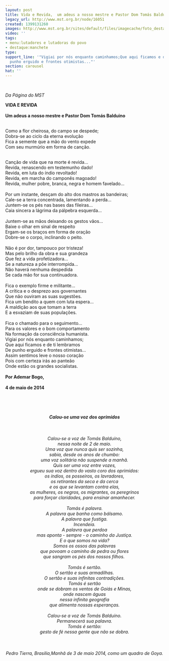 ```yaml
---
layout: post
title: Vida e Revida,  um adeus a nosso mestre e Pastor Dom Tomás Balduíno
legacy_url: http://www.mst.org.br/node/16051
created: 1399131260
images: http://www.mst.org.br/sites/default/files/imagecache/foto_destaque/dom tomas2.jpg
video: ''
tags:
- menu:lutadores e lutadoras do povo
- destaque:manchete
type: 
support_line: '"Vigiai por nós enquanto caminhamos;Que aqui ficamos e de ti lembramosDe
  punho erguido e frontes otimistas..."'
section: carousel
hat: ''
---
```

<p><em><br></em></p><p><em>Da Página do MST</em></p><p><strong>VIDA E REVIDA <br><br>Um adeus a nosso mestre e Pastor Dom Tomás Balduino</strong><br>&nbsp;</p><p>Como a flor cheirosa, do campo se despede;<br>Dobra-se ao ciclo da eterna evolução<br>Fica a semente que a mão do vento expede<br>Com seu murmúrio em forma de canção.<br>&nbsp;</p><p>Canção de vida que na morte é revida...<br>Revida, renascendo em testemunho dado!<br>Revida, em luta do índio revoltado!<br>Revida, em marcha do camponês magoado!<br>Revida, mulher pobre, branca, negra e homem favelado...<br>&nbsp;<br>Por um instante, desçam do alto dos mastros as bandeiras;<br>Cale-se a terra concentrada, lamentando a perda...<br>Juntem-se os pés nas bases das fileiras...<br>Caia sincera a lágrima da pálpebra esquerda...<br><br>Juntem-se as mãos deixando os gestos vãos...<br>Baixe o olhar em sinal de respeito<br>Ergam-se os braços em forma de oração<br>Dobre-se o corpo, inclinando o peito.<br><br>Não é por dor, tampouco por tristeza!<br>Mas pelo brilho da obra e sua grandeza<br>Que fez a vida profetizadora...<br>Se a natureza a põe interrompida...<br>Não haverá nenhuma despedida<br>Se cada mão for sua continuadora.<br>&nbsp;<br>Fica o exemplo firme e militante...<br>A crítica e o desprezo aos governantes<br>Que não ouviram as suas sugestões.<br>Fica um bendito a quem com luta espera...<br>A maldição aos que tomam a terra<br>E a esvaziam de suas populações.<br><br>Fica o chamado para o seguimento...<br>Para os valores e o bom comportamento<br>Na formação da consciência humanista.<br>Vigiai por nós enquanto caminhamos;<br>Que aqui ficamos e de ti lembramos<br>De punho erguido e frontes otimistas...<br>Assim sentimos leve o nosso coração<br>Pois com certeza irás ao panteão<br>Onde estão os grandes socialistas.<br><br><strong>Por Ademar Bogo,<br><br>4 de maio de 2014</strong></p><p>&nbsp;</p><p>&nbsp;</p><p style="text-align: center;"><strong><em>Calou-se uma voz dos oprimidos</em></strong><em><br>&nbsp;<br><br>&nbsp;<br>Calou-se a voz de Tomás Balduíno,<br>nessa noite de 2 de maio.<br>Uma voz que nunca quis ser sozinha,<br>sabia, desde os anos de chumbo:<br>uma voz solitária não suspende a manhã.<br>Quis ser uma voz entre vozes,<br>ergueu sua voz dentro do vasto coro dos oprimidos:<br>os índios, os posseiros, os lavradores,<br>os retirantes da seca e da cerca<br>e os que se levantam contra elas,<br>as mulheres, os negros, os migrantes, os peregrinos<br>para forçar claridades, para ensinar amanhecer.<br>&nbsp;<br>Tomás é palavra.<br>A palavra que banha como bálsamo.<br>A palavra que fustiga.<br>Incendeia.<br>A palavra que perdoa<br>mas aponta - sempre - o caminho da Justiça.<br>E o que somos na vida?<br>Somos os ossos das palavras<br>que povoam o caminho de pedra ou flores<br>que sangram os pés dos nossos filhos.&nbsp; <br>&nbsp;<br>Tomás é sertão.<br>O sertão e suas armadilhas.<br>O sertão e suas infinitas contradições.<br>Tomás é sertão<br>onde se dobram os ventos de Goiás e Minas,<br>onde nascem águas<br>nessa infinita geografia<br>que alimenta nossas esperanças.<br>&nbsp;<br>Calou-se a voz de Tomás Balduíno.<br>Permanecerá sua palavra.<br>Tomás é sertão:<br>gesto de fé nessa gente que não se dobra.<br>&nbsp;</em><br>&nbsp;<br>&nbsp;<br><em>Pedro Tierra, </em><em>Brasilia,Manhã de 3 de maio 2014, como um quadro de Goya.</em></p><p>&nbsp;</p><p>&nbsp;</p>
